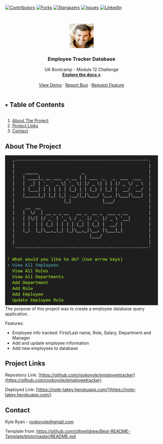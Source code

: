 <!--
*** Thanks for checking out the Best-README-Template. If you have a suggestion
*** that would make this better, please fork the repo and create a pull request
*** or simply open an issue with the tag "enhancement".
*** Thanks again! Now go create something AMAZING! :D
***
***
***
*** To avoid retyping too much info. Do a search and replace for the following:
*** github_username, repo_name, twitter_handle, email, project_title, project_description
-->



<!-- PROJECT SHIELDS -->
<!--
*** I'm using markdown "reference style" links for readability.
*** Reference links are enclosed in brackets [ ] instead of parentheses ( ).
*** See the bottom of this document for the declaration of the reference variables
*** for contributors-url, forks-url, etc. This is an optional, concise syntax you may use.
*** https://www.markdownguide.org/basic-syntax/#reference-style-links
-->
[![Contributors][contributors-shield]][contributors-url]
[![Forks][forks-shield]][forks-url]
[![Stargazers][stars-shield]][stars-url]
[![Issues][issues-shield]][issues-url]
[![LinkedIn][linkedin-shield]][linkedin-url]



<!-- PROJECT LOGO -->
<br />
<p align="center">
  <a href="https://github.com/rookoyole/employeetracker">
    <img src="./assets/images/Profile-Pic.jpg" alt="Logo" width="80" height="80">
  </a>

  <h3 align="center">Employee Tracker Database</h3>

  <p align="center">
    UA Bootcamp - Module 12 Challenge
        <br />
        <a href="https://github.com/rookoyole/employeetracker"><strong>Explore the docs »</strong></a>
        <br />
        <br />
        <a href="https://github.com/rookoyole/employeetracker">View Demo</a>
        ·
        <a href="https://github.com/rookoyole/employeetracker/issues">Report Bug</a>
        ·
        <a href="https://github.com/rookoyole/employeetracker/issues">Request Feature</a>
  </p>
</p>



<!-- TABLE OF CONTENTS -->
<details open="open">
  <summary><h2 style="display: inline-block">Table of Contents</h2></summary>
  <ol>
    <li><a href="#about-the-project">About The Project</a></li>
    <li><a href="#project-links">Project Links</a></li>
    <li><a href="#contact">Contact</a></li>
  </ol>
</details>



<!-- ABOUT THE PROJECT -->
## About The Project

[![Product Name Screen Shot][product-screenshot]](assets/images/screenshot.png)
<br />
The purpose of this project was to create a employee database query application.

Features:
* Employee info tracked: First/Last name, Role, Salary, Department and Manager
* Add and update employee information
* Add new employees to database

<!-- PROJECT LINKS -->
## Project Links

Repository Link: [https://github.com/rookoyole/employeetracker](https://github.com/rookoyole/employeetracker)

Deployed Link: [https://note-takey.herokuapp.com/](https://note-takey.herokuapp.com/)

<!-- CONTACT -->
## Contact

Kyle Ryan - rookoyole@gmail.com

Template from: https://github.com/othneildrew/Best-README-Template/blob/master/README.md

<!-- MARKDOWN LINKS & IMAGES -->
<!-- https://www.markdownguide.org/basic-syntax/#reference-style-links -->
[contributors-shield]: https://img.shields.io/github/contributors/rookoyole/employeetracker.svg?style=for-the-badge
[contributors-url]: https://github.com/rookoyole/employeetracker/graphs/contributors
[forks-shield]: https://img.shields.io/github/forks/rookoyole/employeetracker.svg?style=for-the-badge
[forks-url]: https://github.com/rookoyole/employeetracker/network/members
[stars-shield]: https://img.shields.io/github/stars/rookoyole/employeetracker.svg?style=for-the-badge
[stars-url]: https://github.com/rookoyole/employeetracker/stargazers
[issues-shield]: https://img.shields.io/github/issues/rookoyole/employeetracker.svg?style=for-the-badge
[issues-url]: https://github.com/rookoyole/employeetracker/issues
[linkedin-shield]: https://img.shields.io/badge/-LinkedIn-black.svg?style=for-the-badge&logo=linkedin&colorB=555
[linkedin-url]: www.linkedin.com/in/kyle-ryan-5b526023
[product-screenshot]: assets/images/screenshot.png